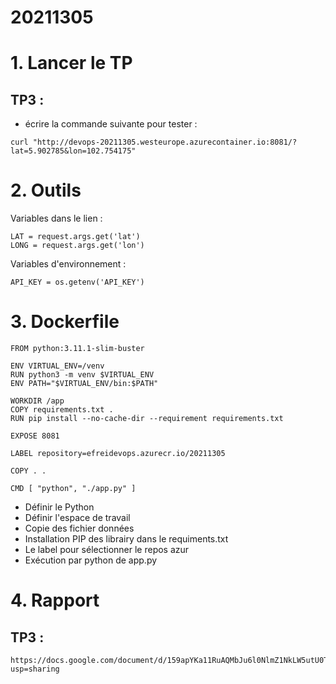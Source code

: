 # 20211305

# 1. Lancer le TP

## TP3 :

- écrire la commande suivante pour tester :
```
curl "http://devops-20211305.westeurope.azurecontainer.io:8081/?lat=5.902785&lon=102.754175"
```



# 2. Outils
Variables dans le lien : 
```
LAT = request.args.get('lat')
LONG = request.args.get('lon')
```

Variables d'environnement :
```
API_KEY = os.getenv('API_KEY')
```



# 3. Dockerfile
```
FROM python:3.11.1-slim-buster

ENV VIRTUAL_ENV=/venv
RUN python3 -m venv $VIRTUAL_ENV
ENV PATH="$VIRTUAL_ENV/bin:$PATH"

WORKDIR /app
COPY requirements.txt .
RUN pip install --no-cache-dir --requirement requirements.txt

EXPOSE 8081

LABEL repository=efreidevops.azurecr.io/20211305

COPY . .

CMD [ "python", "./app.py" ]

```
- Définir le Python
- Définir l'espace de travail
- Copie des fichier données
- Installation PIP des librairy dans le requiments.txt
- Le label pour sélectionner le repos azur
- Exécution par python de app.py

# 4. Rapport
## TP3 :
```
https://docs.google.com/document/d/159apYKa11RuAQMbJu6l0NlmZ1NkLW5utU0TIKomKarA/edit?usp=sharing
```

